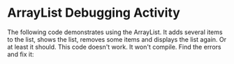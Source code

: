 # ArrayList Debugging Activity

The following code demonstrates using the ArrayList. It adds several items to the list, shows the list, removes some items and displays the list again. Or at least it should. This code doesn't work. It won't compile. Find the errors and fix it:

